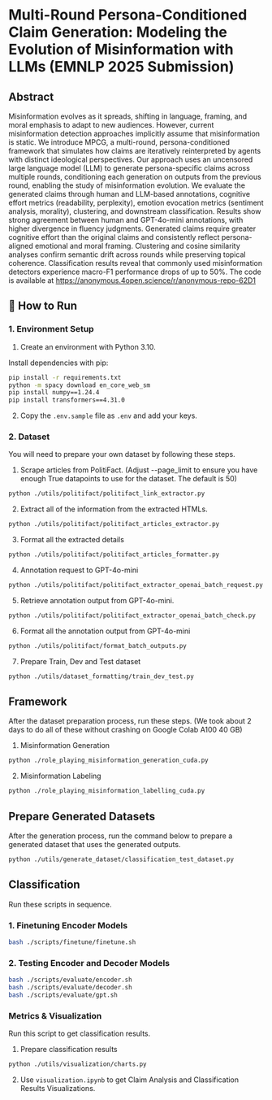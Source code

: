 # Multi-Round Persona-Conditioned Claim Generation: Modeling the Evolution of Misinformation with LLMs (EMNLP 2025 Submission)

## Abstract
Misinformation evolves as it spreads, shifting in language, framing, and moral emphasis to adapt to new audiences. However, current misinformation detection approaches implicitly assume that misinformation is static. We introduce MPCG, a multi-round, persona-conditioned framework that simulates how claims are iteratively reinterpreted by agents with distinct ideological perspectives. Our approach uses an uncensored large language model (LLM) to generate persona-specific claims across multiple rounds, conditioning each generation on outputs from the previous round, enabling the study of misinformation evolution. We evaluate the generated claims through human and LLM-based annotations, cognitive effort metrics (readability, perplexity), emotion evocation metrics (sentiment analysis, morality), clustering, and downstream classification. Results show strong agreement between human and GPT-4o-mini annotations, with higher divergence in fluency judgments. Generated claims require greater cognitive effort than the original claims and consistently reflect persona-aligned emotional and moral framing. Clustering and cosine similarity analyses confirm semantic drift across rounds while preserving topical coherence. Classification results reveal that commonly used misinformation detectors experience macro-F1 performance drops of up to 50%. The code is available at https://anonymous.4open.science/r/anonymous-repo-62D1

## 🚀 How to Run

### 1. Environment Setup
1. Create an environment with Python 3.10.

Install dependencies with pip:
```bash
pip install -r requirements.txt
python -m spacy download en_core_web_sm
pip install numpy==1.24.4
pip install transformers==4.31.0
```

2. Copy the `.env.sample` file as `.env` and add your keys.

### 2. Dataset 
You will need to prepare your own dataset by following these steps.

1. Scrape articles from PolitiFact. (Adjust --page_limit to ensure you have enough True datapoints to use for the dataset. The default is 50)
```bash
python ./utils/politifact/politifact_link_extractor.py 
```

2. Extract all of the information from the extracted HTMLs.
```bash
python ./utils/politifact/politifact_articles_extractor.py
```

3. Format all the extracted details
```bash
python ./utils/politifact/politifact_articles_formatter.py
```

4. Annotation request to GPT-4o-mini
```bash
python ./utils/politifact/politifact_extractor_openai_batch_request.py
```

5. Retrieve annotation output from GPT-4o-mini.
```bash
python ./utils/politifact/politifact_extractor_openai_batch_check.py
```

6. Format all the annotation output from GPT-4o-mini
```bash
python ./utils/politifact/format_batch_outputs.py
```

7. Prepare Train, Dev and Test dataset 
```bash
python ./utils/dataset_formatting/train_dev_test.py
```

## Framework
After the dataset preparation process, run these steps. (We took about 2 days to do all of these without crashing on Google Colab A100 40 GB)

1. Misinformation Generation
```bash
python ./role_playing_misinformation_generation_cuda.py
```

2. Misinformation Labeling
```bash
python ./role_playing_misinformation_labelling_cuda.py
```

## Prepare Generated Datasets
After the generation process, run the command below to prepare a generated dataset that uses the generated outputs.
```bash
python ./utils/generate_dataset/classification_test_dataset.py
```

## Classification 
Run these scripts in sequence.

### 1. Finetuning Encoder Models
```bash
bash ./scripts/finetune/finetune.sh
```

### 2. Testing Encoder and Decoder Models
```bash
bash ./scripts/evaluate/encoder.sh
bash ./scripts/evaluate/decoder.sh
bash ./scripts/evaluate/gpt.sh
```

### Metrics & Visualization
Run this script to get classification results.
1. Prepare classification results
```bash
python ./utils/visualization/charts.py
```
2. Use `visualization.ipynb` to get Claim Analysis and Classification Results Visualizations.





